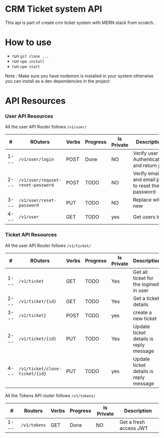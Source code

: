 # CRM Ticket system API

This api is part of create crm ticket system with MERN stack from scratch..

# How to use

- run `git clone ... `
- run `npm install`
- run `npm start`

Note : Make sure you have nodemon is installed in your system otherwise you can install as a dev dependencies in the project

# API Resources

### User API Resources

All the user API Router follows `/v1/user/`

| #    | ROuters                           | Verbs | Progress | Is Private | Description                                      |
| ---- | --------------------------------- | ----- | -------- | ---------- | ------------------------------------------------ |
| 1--- | `/v1/user/login`                  | POST  | Done     | NO         | Verify user Authentication and return jwt        |
| 2--- | `/v1/user/requset-reset-password` | POST  | TODO     | NO         | Verify email and email pin to reset the password |
| 3--- | `/v1/user/reset-password`         | PUT   | TODO     | NO         | Replace with new                                 |
| 4--- | `/v1/user`                        | GET   | TODO     | yes        | Get users Info                                   |

### Ticket API Resources

All the user API Router follows `/v1/ticket/`

| #    | ROuters                        | Verbs | Progress | Is Private | Description                            |
| ---- | ------------------------------ | ----- | -------- | ---------- | -------------------------------------- |
| 1--- | `/v1/ticket`                   | GET   | TODO     | Yes        | Get all ticket for the logined in user |
| 2--- | `/v1/ticket/{id}`              | GET   | TODO     | Yes        | Get a ticket details                   |
| 3--- | `/v1/ticket}`                  | POST  | TODO     | yes        | create a new ticket                    |
| 2--- | `/v1/ticket/{id}`              | PUT   | TODO     | Yes        | Update ticket details is reply message |
| 4--- | `/v1/ticket/close-ticket/{id}` | PUT   | TODO     | yes        | Update ticket details is reply message |

All the Tokens API router follows `/v1/tokens/`

| #    | Routers      | Verbs | Progress | Is Private | Description            |
| ---- | ------------ | ----- | -------- | ---------- | ---------------------- |
| 1--- | `/v1/tokens` | GET   | Done     | NO         | Get a fresh access JWT |
